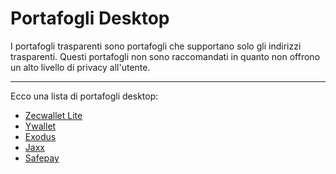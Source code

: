 # Portafogli Desktop

I portafogli trasparenti sono portafogli che supportano solo gli indirizzi trasparenti. Questi portafogli non sono raccomandati in quanto non offrono un alto livello di privacy all'utente.

---

Ecco una lista di portafogli desktop:

- [Zecwallet Lite](https://www.zecwallet.co/)
- [Ywallet](https://ywallet.app/installation/)
- [Exodus](https://www.exodus.com/zcash-wallet-zec)
- [Jaxx](https://jaxx.io/)
- [Safepay](https://safepay.safecoin.org/)
